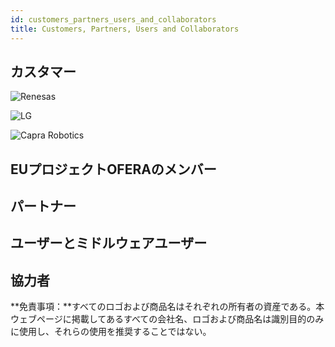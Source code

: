 ```yaml
---
id: customers_partners_users_and_collaborators
title: Customers, Partners, Users and Collaborators
---
```


## **カスタマー**

![Renesas](https://upload.wikimedia.org/wikipedia/commons/thumb/2/2b/Renesas_Electronics_logo.svg/210px-Renesas_Electronics_logo.svg.png)

![LG](https://upload.wikimedia.org/wikipedia/commons/thumb/b/bf/LG_logo_%282015%29.svg/2560px-LG_logo_%282015%29.svg.png)

![Capra Robotics](https://capra.ooo/wp-content/themes/capra/img/logo_w-tagline.svg)

## **EUプロジェクトOFERAのメンバー**

## **パートナー**

## **ユーザーとミドルウェアユーザー**

## **協力者**

**免責事項：**すべてのロゴおよび商品名はそれぞれの所有者の資産である。本ウェブページに掲載してあるすべての会社名、ロゴおよび商品名は識別目的のみに使用し、それらの使用を推奨することではない。

